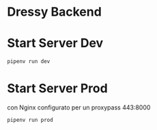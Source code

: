 # Dressy Backend

# Start Server Dev
```shell
pipenv run dev
```

# Start Server Prod
con Nginx configurato per un proxypass 443:8000

```shell
pipenv run prod
```

